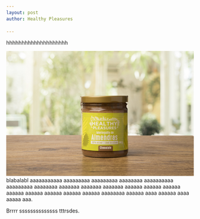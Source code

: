 ```yaml
---
layout: post
author: Healthy Pleasures

---
```

hhhhhhhhhhhhhhhhhhhh

![](/images/imagen-metatags.jpg)blabalabl aaaaaaaaaaa aaaaaaaaa aaaaaaaaa aaaaaaaa aaaaaaaaaa aaaaaaaaa aaaaaaaa aaaaaaa aaaaaaa aaaaaaa aaaaaa aaaaaa aaaaaa aaaaaa aaaaaa aaaaaa aaaaaa aaaaaa aaaaaaaa aaaaaa aaaa aaaaaa aaaa aaaaa aaa.

Brrrr ssssssssssssss tttrsdes.